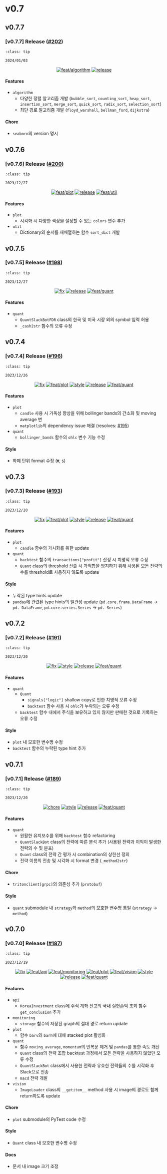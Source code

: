 # v0.7

## v0.7.7

<h3>[v0.7.7] Release (<a href=https://github.com/Zerohertz/zerohertzLib/pull/202>#202</a>)</h3>

```{admonition} Release Date
:class: tip

2024/01/03
```

<p align="center">
<a href="https://github.com/Zerohertz/zerohertzLib/pulls?q=is:pr label:feat/algorithm"><img src="https://img.shields.io/badge/feat/algorithm-0759DE?style=flat-square&logo=github" alt="feat/algorithm"/></a>
<a href="https://github.com/Zerohertz/zerohertzLib/pulls?q=is:pr label:release"><img src="https://img.shields.io/badge/release-00FF00?style=flat-square&logo=github" alt="release"/></a>
</p>


<h4>Features</h4>

+ `algorithm`
  + 다양한 정렬 알고리즘 개발 (`bubble_sort`, `counting_sort`, `heap_sort`, `insertion_sort`, `merge_sort`, `quick_sort`, `radix_sort`, `selection_sort`)
  + 최단 경로 알고리즘 개발 (`floyd_warshall`, `bellman_ford`, `dijkstra`)

<h4>Chore</h4>

+ `seaborn`의 version 명시

## v0.7.6

<h3>[v0.7.6] Release (<a href=https://github.com/Zerohertz/zerohertzLib/pull/200>#200</a>)</h3>

```{admonition} Release Date
:class: tip

2023/12/27
```

<p align="center">
<a href="https://github.com/Zerohertz/zerohertzLib/pulls?q=is:pr label:feat/plot"><img src="https://img.shields.io/badge/feat/plot-968B14?style=flat-square&logo=github" alt="feat/plot"/></a>
<a href="https://github.com/Zerohertz/zerohertzLib/pulls?q=is:pr label:release"><img src="https://img.shields.io/badge/release-00FF00?style=flat-square&logo=github" alt="release"/></a>
<a href="https://github.com/Zerohertz/zerohertzLib/pulls?q=is:pr label:feat/util"><img src="https://img.shields.io/badge/feat/util-DEBEAA?style=flat-square&logo=github" alt="feat/util"/></a>
</p>


<h4>Features</h4>

+ `plot`
  + 시각화 시 다양한 색상을 설정할 수 있는 `colors` 변수 추가
+ `util`
  + Dictionary의 순서를 재배열하는 함수 `sort_dict` 개발

## v0.7.5

<h3>[v0.7.5] Release (<a href=https://github.com/Zerohertz/zerohertzLib/pull/198>#198</a>)</h3>

```{admonition} Release Date
:class: tip

2023/12/27
```

<p align="center">
<a href="https://github.com/Zerohertz/zerohertzLib/pulls?q=is:pr label:fix"><img src="https://img.shields.io/badge/fix-d73a4a?style=flat-square&logo=github" alt="fix"/></a>
<a href="https://github.com/Zerohertz/zerohertzLib/pulls?q=is:pr label:release"><img src="https://img.shields.io/badge/release-00FF00?style=flat-square&logo=github" alt="release"/></a>
<a href="https://github.com/Zerohertz/zerohertzLib/pulls?q=is:pr label:feat/quant"><img src="https://img.shields.io/badge/feat/quant-ededed?style=flat-square&logo=github" alt="feat/quant"/></a>
</p>


<h4>Features</h4>

+ `quant`
  + `QuantSlackBotFDR` class의 한국 및 미국 시장 외의 symbol 입력 허용
  + `_cash2str` 함수의 오류 수정

## v0.7.4

<h3>[v0.7.4] Release (<a href=https://github.com/Zerohertz/zerohertzLib/pull/196>#196</a>)</h3>

```{admonition} Release Date
:class: tip

2023/12/26
```

<p align="center">
<a href="https://github.com/Zerohertz/zerohertzLib/pulls?q=is:pr label:fix"><img src="https://img.shields.io/badge/fix-d73a4a?style=flat-square&logo=github" alt="fix"/></a>
<a href="https://github.com/Zerohertz/zerohertzLib/pulls?q=is:pr label:feat/plot"><img src="https://img.shields.io/badge/feat/plot-968B14?style=flat-square&logo=github" alt="feat/plot"/></a>
<a href="https://github.com/Zerohertz/zerohertzLib/pulls?q=is:pr label:style"><img src="https://img.shields.io/badge/style-03A17F?style=flat-square&logo=github" alt="style"/></a>
<a href="https://github.com/Zerohertz/zerohertzLib/pulls?q=is:pr label:release"><img src="https://img.shields.io/badge/release-00FF00?style=flat-square&logo=github" alt="release"/></a>
<a href="https://github.com/Zerohertz/zerohertzLib/pulls?q=is:pr label:feat/quant"><img src="https://img.shields.io/badge/feat/quant-ededed?style=flat-square&logo=github" alt="feat/quant"/></a>
</p>


<h4>Features</h4>

+ `plot`
  + `candle` 사용 시 가독성 향상을 위해 bollinger bands의 간소화 및 moving average 변
  + `matplotlib`의 dependency issue 해결 (resolves: <a href="https://github.com/Zerohertz/zerohertzLib/issues/195">#195</a>)
+ `quant`
  + `bollinger_bands` 함수의 `ohlc` 변수 기능 수정

<h4>Style</h4>

+ 화폐 단위 format 수정 (`₩`, `$`)

## v0.7.3

<h3>[v0.7.3] Release (<a href=https://github.com/Zerohertz/zerohertzLib/pull/193>#193</a>)</h3>

```{admonition} Release Date
:class: tip

2023/12/20
```

<p align="center">
<a href="https://github.com/Zerohertz/zerohertzLib/pulls?q=is:pr label:fix"><img src="https://img.shields.io/badge/fix-d73a4a?style=flat-square&logo=github" alt="fix"/></a>
<a href="https://github.com/Zerohertz/zerohertzLib/pulls?q=is:pr label:feat/plot"><img src="https://img.shields.io/badge/feat/plot-968B14?style=flat-square&logo=github" alt="feat/plot"/></a>
<a href="https://github.com/Zerohertz/zerohertzLib/pulls?q=is:pr label:style"><img src="https://img.shields.io/badge/style-03A17F?style=flat-square&logo=github" alt="style"/></a>
<a href="https://github.com/Zerohertz/zerohertzLib/pulls?q=is:pr label:release"><img src="https://img.shields.io/badge/release-00FF00?style=flat-square&logo=github" alt="release"/></a>
<a href="https://github.com/Zerohertz/zerohertzLib/pulls?q=is:pr label:feat/quant"><img src="https://img.shields.io/badge/feat/quant-ededed?style=flat-square&logo=github" alt="feat/quant"/></a>
</p>


<h4>Features</h4>

+ `plot`
  + `candle` 함수의 가시화를 위한 update
+ `quant`
  + `backtest` 함수의 `transactions["profit"]` 산정 시 치명적 오류 수정
  + `Quant` class의 threshold 산출 시 과적합을 방지하기 위해 사용된 모든 전략의 수를 threshold로  사용하지 않도록 update

<h4>Style</h4>

+ 누락된 type hints update
+ `pandas`에 관련된 type hints의 일관성 update (`pd.core.frame.DataFrame` → `pd. DataFrame`, `pd.core.series.Series` → `pd. Series`)

## v0.7.2

<h3>[v0.7.2] Release (<a href=https://github.com/Zerohertz/zerohertzLib/pull/191>#191</a>)</h3>

```{admonition} Release Date
:class: tip

2023/12/20
```

<p align="center">
<a href="https://github.com/Zerohertz/zerohertzLib/pulls?q=is:pr label:fix"><img src="https://img.shields.io/badge/fix-d73a4a?style=flat-square&logo=github" alt="fix"/></a>
<a href="https://github.com/Zerohertz/zerohertzLib/pulls?q=is:pr label:style"><img src="https://img.shields.io/badge/style-03A17F?style=flat-square&logo=github" alt="style"/></a>
<a href="https://github.com/Zerohertz/zerohertzLib/pulls?q=is:pr label:release"><img src="https://img.shields.io/badge/release-00FF00?style=flat-square&logo=github" alt="release"/></a>
<a href="https://github.com/Zerohertz/zerohertzLib/pulls?q=is:pr label:feat/quant"><img src="https://img.shields.io/badge/feat/quant-ededed?style=flat-square&logo=github" alt="feat/quant"/></a>
</p>


<h4>Features</h4>

+ `quant`
  + `Quant`
    + `signals["logic"]` shallow copy로 인한 치명적 오류 수정
    + `backtest` 함수 사용 시 `ohlc`가 누락되는 오류 수정
  + `backtest` 함수 내에서 주식을 보유하고 있지 않지만 판매한 것으로 기록하는 오류 수정

<h4>Style</h4>

+ `plot` 내 모호한 변수명 수정
+ `backtest` 함수의 누락된 type hint 추가

## v0.7.1

<h3>[v0.7.1] Release (<a href=https://github.com/Zerohertz/zerohertzLib/pull/189>#189</a>)</h3>

```{admonition} Release Date
:class: tip

2023/12/20
```

<p align="center">
<a href="https://github.com/Zerohertz/zerohertzLib/pulls?q=is:pr label:chore"><img src="https://img.shields.io/badge/chore-fef2c0?style=flat-square&logo=github" alt="chore"/></a>
<a href="https://github.com/Zerohertz/zerohertzLib/pulls?q=is:pr label:style"><img src="https://img.shields.io/badge/style-03A17F?style=flat-square&logo=github" alt="style"/></a>
<a href="https://github.com/Zerohertz/zerohertzLib/pulls?q=is:pr label:release"><img src="https://img.shields.io/badge/release-00FF00?style=flat-square&logo=github" alt="release"/></a>
<a href="https://github.com/Zerohertz/zerohertzLib/pulls?q=is:pr label:feat/quant"><img src="https://img.shields.io/badge/feat/quant-ededed?style=flat-square&logo=github" alt="feat/quant"/></a>
</p>


<h4>Features</h4>

+ `quant`
  + 원활한 유지보수를 위해 `backtest` 함수 refactoring
  + `QuantSlackBot` class의 전략에 따른 분석 추가 (사용된 전략과 이익이 발생한 전략의 수 및 분포)
  + `Quant` class의 전략 간 평가 시 combination의 상한선 정의
  + 전략 이름의 전송 및 시각화 시 format 변경 (`_method2str`)

<h4>Chore</h4>

+ `tritonclient[grpc]`의 의존성 추가 (`protobuf`)

<h4>Style</h4>

+ `quant` submodule 내 `strategy`와 `method`의 모호한 변수명 통일 (`strategy` → `method`)

## v0.7.0

<h3>[v0.7.0] Release (<a href=https://github.com/Zerohertz/zerohertzLib/pull/187>#187</a>)</h3>

```{admonition} Release Date
:class: tip

2023/12/19
```

<p align="center">
<a href="https://github.com/Zerohertz/zerohertzLib/pulls?q=is:pr label:fix"><img src="https://img.shields.io/badge/fix-d73a4a?style=flat-square&logo=github" alt="fix"/></a>
<a href="https://github.com/Zerohertz/zerohertzLib/pulls?q=is:pr label:feat/api"><img src="https://img.shields.io/badge/feat/api-541B9A?style=flat-square&logo=github" alt="feat/api"/></a>
<a href="https://github.com/Zerohertz/zerohertzLib/pulls?q=is:pr label:feat/monitoring"><img src="https://img.shields.io/badge/feat/monitoring-31395C?style=flat-square&logo=github" alt="feat/monitoring"/></a>
<a href="https://github.com/Zerohertz/zerohertzLib/pulls?q=is:pr label:feat/plot"><img src="https://img.shields.io/badge/feat/plot-968B14?style=flat-square&logo=github" alt="feat/plot"/></a>
<a href="https://github.com/Zerohertz/zerohertzLib/pulls?q=is:pr label:feat/vision"><img src="https://img.shields.io/badge/feat/vision-D1F9CB?style=flat-square&logo=github" alt="feat/vision"/></a>
<a href="https://github.com/Zerohertz/zerohertzLib/pulls?q=is:pr label:style"><img src="https://img.shields.io/badge/style-03A17F?style=flat-square&logo=github" alt="style"/></a>
<a href="https://github.com/Zerohertz/zerohertzLib/pulls?q=is:pr label:release"><img src="https://img.shields.io/badge/release-00FF00?style=flat-square&logo=github" alt="release"/></a>
<a href="https://github.com/Zerohertz/zerohertzLib/pulls?q=is:pr label:feat/quant"><img src="https://img.shields.io/badge/feat/quant-ededed?style=flat-square&logo=github" alt="feat/quant"/></a>
</p>


<h4>Features</h4>

+ `api`
  + `KoreaInvestment` class에 주식 계좌 잔고의 국내 실현손익 조회 함수 `get_conclusion` 추가
+ `monitoring`
  + `storage` 함수의 저장된 graph의 절대 경로 return update
+ `plot`
  + 함수 `barv`와 `barh`에 대해 stacked plot 활성화
+ `quant`
  + 함수 `moving_average`, `momentum`의 반복문 제거 및 `pandas`를 통한 속도 개선
  + `Quant` class의 전략 조합 backtest 과정에서 모든 전략을 사용하지 않았던 오류 수정
  + `QuantSlackBot` class에서 사용한 전략과 유효한 전략들의 수를 시각화 후 Slack으로 전송
  + `macd` 전략 개발
+ `vision`
  + `ImageLoader` class의 `__getitem__` method 사용 시 image의 경로도 함께 return하도록 update

<h4>Chore</h4>

+ `plot` submodule의 PyTest code 수정

<h4>Style</h4>

+ `Quant` class 내 모호한 변수명 수정

<h4>Docs</h4>

+ 문서 내 image 크기 조정

